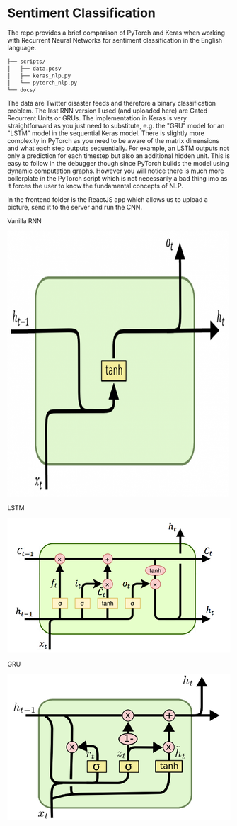 # Sentiment Classification

The repo provides a brief comparison of PyTorch and Keras when working with Recurrent Neural Networks for sentiment classification in the English language.

```
├── scripts/
│   ├── data.pcsv
│   ├── keras_nlp.py
│   └── pytorch_nlp.py
└── docs/
```

The data are Twitter disaster feeds and therefore a binary classification problem. The last RNN version I used (and uploaded here) are Gated Recurrent Units or GRUs. The implementation in Keras is very straightforward as you just need to substitute, e.g. the "GRU" model for an "LSTM" model in the sequential Keras model. There is slightly more complexity in PyTorch as you need to be aware of the matrix dimensions and what each step outputs sequentially. For example, an LSTM outputs not only a prediction for each timestep but also an additional hidden unit. This is easy to follow in the debugger though since PyTorch builds the model using dynamic computation graphs. However you will notice there is much more boilerplate in the PyTorch script which is not necessarily a bad thing imo as it forces the user to know the fundamental concepts of NLP.

In the frontend folder is the ReactJS app which allows us to upload a picture, send it to the server and run the CNN.

Vanilla RNN

<img src = "/docs/rnn.png" width="500" height="600">

LSTM

<img src = "/docs/lstm.png">

GRU

<img src = "/docs/gru.png">